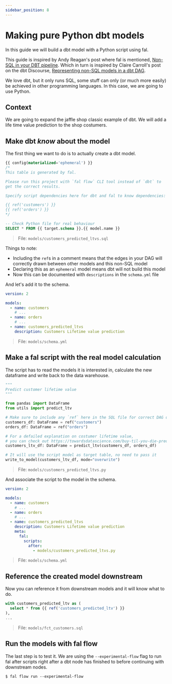 ```yaml
---
sidebar_position: 8
---
```


# Making pure Python dbt models

In this guide we will build a dbt model with a Python script using fal.

This guide is inspired by Andy Reagan's post where fal is mentioned, [Non-SQL in your DBT pipeline](https://andyreagan.medium.com/non-sql-in-your-dbt-pipeline-c7cef2091619). Which in turn is inspired by Claire Carroll's post on the dbt Discourse, [Representing non-SQL models in a dbt DAG](https://discourse.getdbt.com/t/representing-non-sql-models-in-a-dbt-dag/2083).

<!-- TODO: Why would we do this? -->
We love dbt, but it only runs SQL, some stuff can only (or much more easily) be achieved in other programming languages. In this case, we are going to use Python.

## Context

We are going to expand the jaffle shop classic example of dbt. We will add a life time value prediction to the shop costumers.

## Make dbt _know_ about the model

The first thing we want to do is to actually create a dbt model. 

```sql
{{ config(materialized='ephemeral') }}
/*
This table is generated by fal.

Please run this project with `fal flow` CLI tool instead of `dbt` to
get the correct results.

Specify script dependencies here for dbt and fal to know dependencies:

{{ ref('customers') }}
{{ ref('orders') }}
*/

-- Check Python file for real behaviour
SELECT * FROM {{ target.schema }}.{{ model.name }}
```
> File: `models/customers_predicted_ltvs.sql`

Things to note:

- Including the `ref`s in a comment means that the edges in your DAG will correctly drawn between other models and this non-SQL model
- Declaring this as an `ephemeral` model means dbt will not build this model
- Now this can be documented with `descriptions` in the `schema.yml` file

And let's add it to the schema.

```yaml
version: 2

models:
  - name: customers
    # ...
  - name: orders
    # ...
  - name: customers_predicted_ltvs
    description: Customers Lifetime value prediction
```
> File: `models/schema.yml`

## Make a fal script with the real model calculation

The script has to read the models it is interested in, calculate the new dataframe and write back to the data warehouse. 

```py
"""
Predict customer lifetime value
"""

from pandas import DataFrame
from utils import predict_ltv

# Make sure to include any `ref` here in the SQL file for correct DAG dependency
customers_df: DataFrame = ref("customers")
orders_df: DataFrame = ref("orders")

# For a defailed explanation on costumer lifetime value, 
# you can check out https://towardsdatascience.com/buy-til-you-die-predict-customer-lifetime-value-in-python-9701bfd4ddc0
customers_ltv_df: DataFrame = predict_ltv(customers_df, orders_df)

# It will use the script model as target table, no need to pass it
write_to_model(customers_ltv_df, mode="overwrite")
```
> File: `models/customers_predicted_ltvs.py`

And associate the script to the model in the schema.

```yaml
version: 2

models:
  - name: customers
    # ...
  - name: orders
    # ...
  - name: customers_predicted_ltvs
    description: Customers Lifetime value prediction
    meta:
      fal:
        scripts:
          after:
            - models/customers_predicted_ltvs.py
```
> File: `models/schema.yml`

## Reference the created model downstream

Now you can reference it from downstream models and it will know what to do.

```sql
with customers_predicted_ltv as (
  select * from {{ ref('customers_predicted_ltv') }}
),
...
```
> File: `models/fct_customers.sql`

<!-- TODO: add a picture of the docs with the node in there -->

## Run the models with fal flow

The last step is to test it. We are using the `--experimental-flow` flag to 
run fal after scripts right after a dbt node has finished to before continuing with downstream nodes.

```
$ fal flow run --experimental-flow
```
<!-- TODO: add a fal flow run out put here -->
